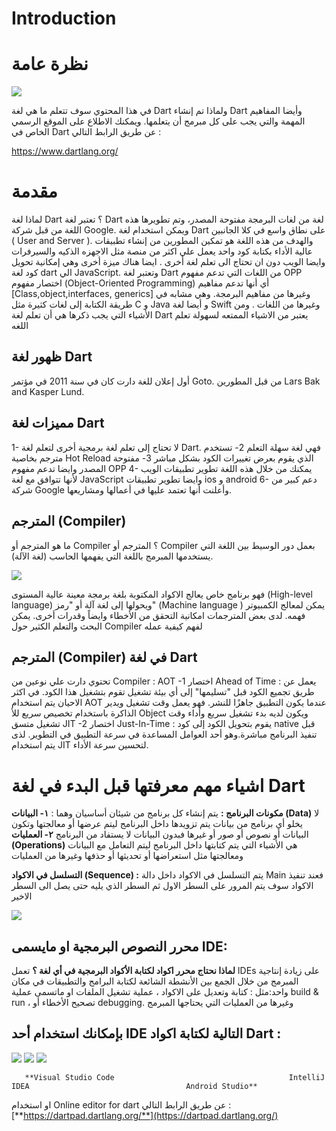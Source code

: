 # Introduction

# نظرة عامة
![](https://lh6.googleusercontent.com/wF0_vrykRT1iXUg16qY9Kqez_MbZXDxO5KpjqjF11S34h71p3itAOrsrV65EscdDLWS_w24EyJPaHpxY9QbDxUzi2RpHG0wKyp_Bud_KY52fJTIL3j3phpR7IuZ9HRtI2uBxWsCEr9H2MvJqzA)


في هذا المحتوي سوف تتعلم ما هي لغة Dart ولماذا تم إنشاء Dart وأيضا المفاهيم المهمة والتي يجب على كل مبرمج أن يتعلمها. ويمكنك الاطلاع على الموقع الرسمي الخاص في Dart عن طريق الرابط التالي : 

https://www.dartlang.org/

# مقدمة

لماذا لغة Dart ؟
تعتبر لغة Dart لغة من لغات البرمجة مفتوحة المصدر، وتم تطويرها هذه اللغة من قبل شركة Google. ويمكن استخدام لغة Dart على نطاق واسع  في كلا الجانبين ( User and Server ). والهدف من هذه اللغة هو تمكين المطورين من إنشاء تطبيقات عالية الأداء بكتابة كود واحد يعمل علي اكثر من منصة مثل الاجهزه الذكيه والسيرفرات وايضا الويب دون ان تحتاج الى تعلم لغة أخرى  . ايضا هناك ميزة أخرى وهي  إمكانية تحويل كود لغة dart الي JavaScript.
 وتعتبر لغة Dart من اللغات التي تدعم مفهوم OPP اختصار مفهوم (Object-Oriented Programming) أي أنها تدعم مفاهيم [Class,object,interfaces, generics] وغيرها من مفاهيم البرمجة. وهي مشابه في طريقة الكتابة إلى لغات كثيرة مثل C و Java و أيضا لغة Swift وغيرها من اللغات .
 ومن الأشياء التي يجب ذكرها هي أن تعلم لغة Dart يعتبر من الاشياء الممتعه لسهولة تعلم اللغه 

## ظهور لغة Dart 

أول إعلان للغة دارت كان في سنة 2011  في مؤتمر Goto. من قبل المطورين Lars Bak and Kasper Lund. 


## مميزات لغة Dart 

1- لا تحتاج إلى تعلم لغة برمجية أخرى لتعلم لغة Dart. فهي لغة  سهلة التعلم
2-  تستخدم مترجم بخاصية Hot Reload الذي يقوم بعرض تغييرات الكود بشكل مباشر
3- مفتوحة المصدر وايضا تدعم مفهوم OPP 
4- يمكنك من خلال هذه اللغة تطوير تطبيقات الويب لأنها  تتوافق مع لغة JavaScript  وايضا تطوير تطبيقات ios و android
6- دعم كبير من شركة Google وأعلنت أنها تعتمد عليها في أعمالها ومشاريعها. 

## المترجم (Compiler)

ما هو المترجم أو Compiler ؟
المترجم أو Compiler بعمل دور الوسيط بين اللغة التي يستخدمها المبرمج باللغة التي يفهمها الحاسب (لغة الآلة).

![](https://lh4.googleusercontent.com/aXwAY30sHtEujCXZaddvyqqOYL_CBPuPZNvLeFwNUXAxC9DOJIQ9wUVtHj4xlXYzW032dXa-VmBLsTiKfqYyOgYWGyJ-Ai9MgtEOZ0PS06Ip-acNkHAjZWu3KEl7u1z9NKDjCXiLpLedy2Iu1Q)


فهو برنامج خاص يعالج الاكواد المكتوبة بلغة برمجة معينة عالية المستوى (High-level language) ويحولها إلى لغة آلة أو "رمز" (Machine language ) يمكن لمعالج الكمبيوتر فهمه. لدى بعض المترجمات امكانية التحقق من الأخطاء وايضاً وقدرات أخرى. يمكن البحث والتعلم الكثير حول Compiler لفهم كيفية عمله 


## المترجم (Compiler) في لغة Dart

تحتوي دارت علي نوعين من Compiler :
AOT -1 اختصار Ahead of Time :
 يعمل عن طريق تجميع الكود  قبل "تسليمها" إلى أي بيئة تشغيل تقوم بتشغيل هذا الكود. في اكثر الاحيان يتم استخدام AOT عندما يكون التطبيق جاهزًا للنشر. فهو يعمل وقت تشغيل ويدير الذاكرة باستخدام تخصيص سريع للأ Object ويكون لديه بدء تشغيل سريع وأداء وقت تشغيل متسق 
JIT -2 اختصار Just-In-Time :
يقوم بتحويل الكود إلى كود native قبل تنفيذ البرنامج مباشرة.وهو أحد العوامل المساعدة في سرعة التطبيق في التطوير. لذى يتم استخدام JIT لتحسين سرعة الأداء.



# اشياء مهم معرفتها قبل البدء في لغة Dart 


**مكونات البرنامج :**
يتم إنشاء كل برنامج من شيئان أساسيان وهما :
**١-  البيانات (Data)**
لا يخلو أي برنامج من بيانات يتم تزويدها داخل البرنامج ليتم عرضها أو معالجتها وتكون البيانات أو نصوص أو صور أو غيرها فبدون البيانات لا يستفاد من البرنامج 
**٢- العمليات (Operations)**
هي الأشياء التي يتم كتابتها داخل البرنامج ليتم التعامل مع البيانات ومعالجتها مثل استعراضها أو تحديثها أو حذفها وغيرها من العمليات 


**التسلسل في الاكواد (Sequence) :**
يتم التسلسل في الاكواد داخل دالة Main فعند تنفيذ الاكواد سوف يتم المرور على السطر الاول ثم السطر الذي يليه حتى يصل الى السطر الاخير 

![](https://lh6.googleusercontent.com/1ppuLQ7xagVOtFVTG30LIw0Yo7GvRZg9SkFaXmWLJwr4U7cl9qJmVebLfIiHneuwckBy00RcB35A3YfUEPa07_pcptXM_oqxig0gG8cZQ6FzEuRPVzzPAIAe480MHalB0hqs0cpi0cRPxzUCoQ)





## **محرر النصوص البرمجية  او مايسمى IDE:**

**لماذا نحتاج محرر اكواد لكتابة الأكواد البرمجية في أي لغة ؟**
تعمل IDEs على زيادة إنتاجية المبرمج من خلال الجمع بين الأنشطة الشائعة لكتابة البرامج والتطبيقات  في مكان واحد:مثل :
كتابة وتعديل على الاكواد ، عملية تشغيل الملفات  او ماتسمى عملية build & run  ، تصحيح الأخطاء أو  debugging. وغيرها من العمليات التي يحتاجها المبرمج 

## **بإمكانك استخدام أحد IDE التالية لكتابة اكواد Dart :**
![](https://lh3.googleusercontent.com/2K5NQlX-T1lIrW11ob5orRUjKx45Jlk69vxQNXF1ISuRU3NAkP1i47M04r9gA1pgG05_3a0clTAKCaqIeoRxF_RYF6mNV_OoXp3N7Z7wQ_AjjFMiITBRsZBHOCl48e2QLVNjJ8Fz-U5Xsto_0A)
![](https://lh4.googleusercontent.com/6iyKh3hcywuuZmReSWVZUjukoSyz0jjVXgVEC0stxl-Nf6bA2QR0AS8OEJIGo6rQQdGrtmBH_g1QcxdluakCoRVwznNm5fa4JCxkHASTweUs5iV_TgKMyKr_-N35SzeyUs6bS9kE9AJsopNBlQ)
![](https://lh4.googleusercontent.com/IkLZ6eLKYLOeeA_zM1a2eBtPOALinunFTLdTnIjksmxhQ9DoZd7LIh1sIELe8FQzZRyr4EklWYWo4k8-gl3G91IFDXCU_ZUzUv3bANIDCgJOYJ3Ssk4HQS0bOI9rxn9yVbSuvrhAGwl98Z5ppQ)


          
         
       **Visual Studio Code                                       IntelliJ IDEA                                   Android Studio**
       
       
 او استخدام Online editor for dart عن طريق الرابط التالي :
[**https://dartpad.dartlang.org/**](https://dartpad.dartlang.org/)


